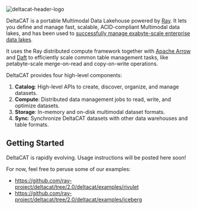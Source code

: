 ![deltacat-header-logo](media/deltacat-logo-alpha.png)

DeltaCAT is a portable Multimodal Data Lakehouse powered by [Ray](https://github.com/ray-project/ray). It lets you define and manage
fast, scalable, ACID-compliant Multimodal data lakes, and has been used to [successfully manage exabyte-scale enterprise
data lakes](https://aws.amazon.com/blogs/opensource/amazons-exabyte-scale-migration-from-apache-spark-to-ray-on-amazon-ec2/).

It uses the Ray distributed compute framework together with [Apache Arrow](https://github.com/apache/arrow) and
[Daft](https://github.com/Eventual-Inc/Daft) to efficiently scale common table management tasks, like petabyte-scale
merge-on-read and copy-on-write operations.

DeltaCAT provides four high-level components:
1. **Catalog**: High-level APIs to create, discover, organize, and manage datasets.
2. **Compute**: Distributed data management jobs to read, write, and optimize datasets.
3. **Storage**: In-memory and on-disk multimodal dataset formats.
4. **Sync**: Synchronize DeltaCAT datasets with other data warehouses and table formats.


## Getting Started

DeltaCAT is rapidly evolving. Usage instructions will be posted here soon!

For now, feel free to peruse some of our examples:
* https://github.com/ray-project/deltacat/tree/2.0/deltacat/examples/rivulet
* https://github.com/ray-project/deltacat/tree/2.0/deltacat/examples/iceberg
